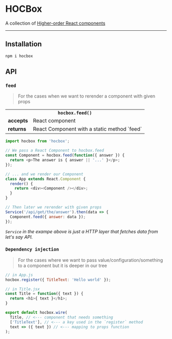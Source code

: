 # HOCBox

A collection of [Higher-order React components](https://github.com/krasimir/react-in-patterns/tree/master/patterns/higher-order-components)

---

## Installation

`npm i hocbox`

## API

### `feed`

> For the cases when we want to rerender a component with given props

<table>
  <tbody>
  <tr>
    <td colspan="2" align="center"><strong><code>hocbox.feed(<component>)</code></strong></td>
  </tr>
  <tr>
    <td><strong>accepts</strong></td>
    <td>React component</td>
  </tr>
  <tr>
    <td><strong>returns</strong></td>
    <td>React Component with a static method `feed`</td>
  </tr>
  </tbody>
</table>


```js
import hocbox from 'hocbox';

// We pass a React Component to hocbox.feed
const Component = hocbox.feed(function({ answer }) {
  return <p>The answer is { answer || '...' }</p>;
});

// ... and we render our Component
class App extends React.Component {
  render() {
    return <div><Component /></div>;
  }
}

// Then later we rerender with given props
Service('/api/get/the/answer').then(data => {
  Component.feed({ answer: data });
});


```

*`Service` in the exampe above is just a HTTP layer that fetches data from let's say API.*

### `Dependency injection`

> For the cases where we want to pass value/configuration/something to a component but it is deeper in our tree

```js
// in App.js
hocbox.register({ TitleText: 'Hello world' });

// in Title.jsx
const Title = function({ text }) {
  return <h1>{ text }</h1>;
}

export default hocbox.wire(
  Title, // <--- component that needs something
  ['TitleText'], // <--- a key used in the `register` method
  text => ({ text }) // <--- mapping to props function
);
```